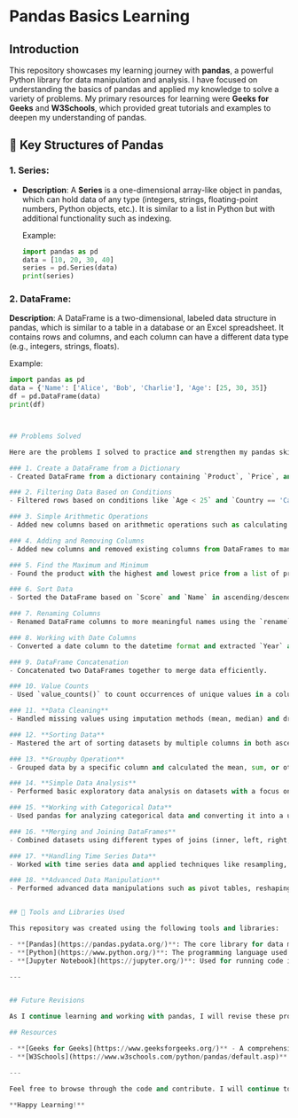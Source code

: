 # Pandas Basics Learning

## Introduction

This repository showcases my learning journey with **pandas**, a powerful Python library for data manipulation and analysis. I have focused on understanding the basics of pandas and applied my knowledge to solve a variety of problems. 
My primary resources for learning were **Geeks for Geeks** and **W3Schools**, which provided great tutorials and examples to deepen my understanding of pandas.

## 🧩 Key Structures of Pandas

### **1. Series**:
- **Description**: A **Series** is a one-dimensional array-like object in pandas, which can hold data of any type (integers, strings, floating-point numbers, Python objects, etc.). It is similar to a list in Python but with additional functionality such as indexing.
  
  Example:
  ```python
  import pandas as pd
  data = [10, 20, 30, 40]
  series = pd.Series(data)
  print(series)


### **2. DataFrame**:
  **Description**: A DataFrame is a two-dimensional, labeled data structure in pandas, which is similar to a table in a database or an Excel spreadsheet. It contains rows and columns, and each column can have a different data type (e.g., integers, strings, floats).

   Example:
   ```python
   import pandas as pd
   data = {'Name': ['Alice', 'Bob', 'Charlie'], 'Age': [25, 30, 35]}
   df = pd.DataFrame(data)
   print(df)



## Problems Solved

Here are the problems I solved to practice and strengthen my pandas skills:

### 1. Create a DataFrame from a Dictionary
- Created DataFrame from a dictionary containing `Product`, `Price`, and `Stock`.

### 2. Filtering Data Based on Conditions
- Filtered rows based on conditions like `Age < 25` and `Country == 'Canada'`.

### 3. Simple Arithmetic Operations
- Added new columns based on arithmetic operations such as calculating `Profit` (difference between `Sales` and `Expenses`).
  
### 4. Adding and Removing Columns
- Added new columns and removed existing columns from DataFrames to manipulate the data as needed.

### 5. Find the Maximum and Minimum
- Found the product with the highest and lowest price from a list of products.

### 6. Sort Data
- Sorted the DataFrame based on `Score` and `Name` in ascending/descending order.

### 7. Renaming Columns
- Renamed DataFrame columns to more meaningful names using the `rename` function.

### 8. Working with Date Columns
- Converted a date column to the datetime format and extracted `Year` and `Month`.

### 9. DataFrame Concatenation
- Concatenated two DataFrames together to merge data efficiently.

### 10. Value Counts
- Used `value_counts()` to count occurrences of unique values in a column.

### 11. **Data Cleaning**
- Handled missing values using imputation methods (mean, median) and dropped rows/columns where necessary.

### 12. **Sorting Data**
- Mastered the art of sorting datasets by multiple columns in both ascending and descending order.

### 13. **Groupby Operation**
- Grouped data by a specific column and calculated the mean, sum, or other aggregation functions on numerical columns.

### 14. **Simple Data Analysis**
- Performed basic exploratory data analysis on datasets with a focus on numerical and categorical columns.

### 15. **Working with Categorical Data**
- Used pandas for analyzing categorical data and converting it into a usable format for further analysis.

### 16. **Merging and Joining DataFrames**
- Combined datasets using different types of joins (inner, left, right, outer).

### 17. **Handling Time Series Data**
- Worked with time series data and applied techniques like resampling, rolling windows, and date-based indexing.

### 18. **Advanced Data Manipulation**
- Performed advanced data manipulations such as pivot tables, reshaping data, and more.


## 🔧 Tools and Libraries Used

This repository was created using the following tools and libraries:

- **[Pandas](https://pandas.pydata.org/)**: The core library for data manipulation and analysis in Python.
- **[Python](https://www.python.org/)**: The programming language used for solving the problems.
- **[Jupyter Notebook](https://jupyter.org/)**: Used for running code interactively and documenting the learning process.

---


## Future Revisions

As I continue learning and working with pandas, I will revise these problems and continue adding more complex problems to the repository. This will help me strengthen my skills and expand my knowledge of pandas for more advanced data analysis tasks.

## Resources

- **[Geeks for Geeks](https://www.geeksforgeeks.org/)** - A comprehensive tutorial site with clear explanations and examples for data manipulation in pandas.
- **[W3Schools](https://www.w3schools.com/python/pandas/default.asp)** - Another excellent resource for understanding pandas and its functionality.
  
---

Feel free to browse through the code and contribute. I will continue to expand this repository as I improve my pandas skills.

**Happy Learning!**


